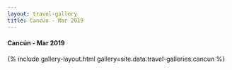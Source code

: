 ```yaml
---
layout: travel-gallery
title: Cancún - Mar 2019
---
```


<h4>Cancún - Mar 2019</h4>
{% include gallery-layout.html gallery=site.data.travel-galleries.cancun %}